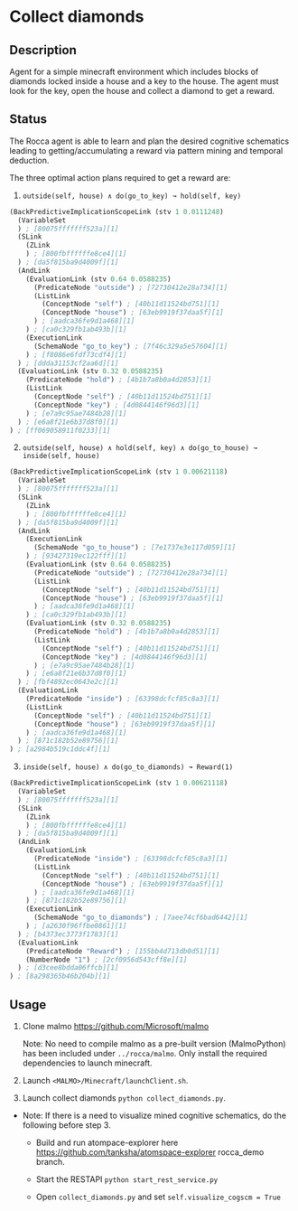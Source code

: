 # Collect diamonds

## Description

Agent for a simple minecraft environment which includes blocks of
diamonds locked inside a house and a key to the house. The agent must
look for the key, open the house and collect a diamond to get a
reward.

## Status

The Rocca agent is able to learn and plan the desired cognitive
schematics leading to getting/accumulating a reward via pattern mining
and temporal deduction.

The three optimal action plans required to get a reward are:

1. `outside(self, house) ∧ do(go_to_key) ↝ hold(self, key)`

```scheme
(BackPredictiveImplicationScopeLink (stv 1 0.0111248)
  (VariableSet
  ) ; [80075fffffff523a][1]
  (SLink
    (ZLink
    ) ; [800fbffffffe8ce4][1]
  ) ; [da5f815ba9d4009f][1]
  (AndLink
    (EvaluationLink (stv 0.64 0.0588235)
      (PredicateNode "outside") ; [72730412e28a734][1]
      (ListLink
        (ConceptNode "self") ; [40b11d11524bd751][1]
        (ConceptNode "house") ; [63eb9919f37daa5f][1]
      ) ; [aadca36fe9d1a468][1]
    ) ; [ca0c329fb1ab493b][1]
    (ExecutionLink
      (SchemaNode "go_to_key") ; [7f46c329a5e57604][1]
    ) ; [f8086e6fdf73cdf4][1]
  ) ; [ddda31153cf2aa6d][1]
  (EvaluationLink (stv 0.32 0.0588235)
    (PredicateNode "hold") ; [4b1b7a8b0a4d2853][1]
    (ListLink
      (ConceptNode "self") ; [40b11d11524bd751][1]
      (ConceptNode "key") ; [4d0844146f96d3][1]
    ) ; [e7a9c95ae7484b28][1]
  ) ; [e6a8f21e6b37d8f0][1]
) ; [ff069058911f0233][1]
```
2. `outside(self, house) ∧ hold(self, key) ∧ do(go_to_house) ↝ inside(self, house)`

```scheme
(BackPredictiveImplicationScopeLink (stv 1 0.00621118)
  (VariableSet
  ) ; [80075fffffff523a][1]
  (SLink
    (ZLink
    ) ; [800fbffffffe8ce4][1]
  ) ; [da5f815ba9d4009f][1]
  (AndLink
    (ExecutionLink
      (SchemaNode "go_to_house") ; [7e1737e3e117d059][1]
    ) ; [93427319ec122fff][1]
    (EvaluationLink (stv 0.64 0.0588235)
      (PredicateNode "outside") ; [72730412e28a734][1]
      (ListLink
        (ConceptNode "self") ; [40b11d11524bd751][1]
        (ConceptNode "house") ; [63eb9919f37daa5f][1]
      ) ; [aadca36fe9d1a468][1]
    ) ; [ca0c329fb1ab493b][1]
    (EvaluationLink (stv 0.32 0.0588235)
      (PredicateNode "hold") ; [4b1b7a8b0a4d2853][1]
      (ListLink
        (ConceptNode "self") ; [40b11d11524bd751][1]
        (ConceptNode "key") ; [4d0844146f96d3][1]
      ) ; [e7a9c95ae7484b28][1]
    ) ; [e6a8f21e6b37d8f0][1]
  ) ; [fbf4892ec0643e2c][1]
  (EvaluationLink
    (PredicateNode "inside") ; [63398dcfcf85c8a3][1]
    (ListLink
      (ConceptNode "self") ; [40b11d11524bd751][1]
      (ConceptNode "house") ; [63eb9919f37daa5f][1]
    ) ; [aadca36fe9d1a468][1]
  ) ; [871c182b52e89756][1]
) ; [a2984b519c1ddc4f][1]
```

3. `inside(self, house) ∧ do(go_to_diamonds) ↝ Reward(1)`

```scheme
(BackPredictiveImplicationScopeLink (stv 1 0.00621118)
  (VariableSet
  ) ; [80075fffffff523a][1]
  (SLink
    (ZLink
    ) ; [800fbffffffe8ce4][1]
  ) ; [da5f815ba9d4009f][1]
  (AndLink
    (EvaluationLink
      (PredicateNode "inside") ; [63398dcfcf85c8a3][1]
      (ListLink
        (ConceptNode "self") ; [40b11d11524bd751][1]
        (ConceptNode "house") ; [63eb9919f37daa5f][1]
      ) ; [aadca36fe9d1a468][1]
    ) ; [871c182b52e89756][1]
    (ExecutionLink
      (SchemaNode "go_to_diamonds") ; [7aee74cf6bad6442][1]
    ) ; [a2630f96ffbe0861][1]
  ) ; [b4373ec3773f1783][1]
  (EvaluationLink
    (PredicateNode "Reward") ; [155bb4d713db0d51][1]
    (NumberNode "1") ; [2cf0956d543cff8e][1]
  ) ; [d3cee8bdda06ffcb][1]
) ; [8a298365b46b204b][1]
```

## Usage

1. Clone malmo https://github.com/Microsoft/malmo

   Note: No need to compile malmo as a pre-built version (MalmoPython)
   has been included under `../rocca/malmo`. Only install the required
   dependencies to launch minecraft.

2. Launch `<MALMO>/Minecraft/launchClient.sh`.

3. Launch collect diamonds `python collect_diamonds.py`.

  - Note: If there is a need to visualize mined cognitive schematics,
    do the following before step 3.

    - Build and run atompace-explorer here
      https://github.com/tanksha/atomspace-explorer rocca_demo branch.

    - Start the RESTAPI `python start_rest_service.py`

    - Open `collect_diamonds.py` and set `self.visualize_cogscm = True`
